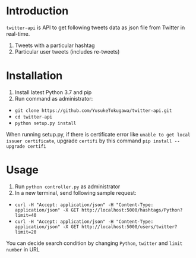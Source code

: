 # Introduction #
`twitter-api` is API to get following tweets data as json file from Twitter in real-time.
1. Tweets with a particular hashtag
2. Particular user tweets (includes re-tweets)

# Installation #
1. Install latest Python 3.7 and pip
2. Run command as administrator:
 * `git clone https://github.com/YusukeTokugawa/twitter-api.git`
 * `cd twitter-api`
 * `python setup.py install`
 
 When running setup.py, if there is certificate error like `unable to get local issuer certificate`,
 upgrade `certifi` by this command `pip install --upgrade certifi` 

# Usage #
1. Run `python controller.py` as administrator
2. In a new terminal, send following sample request:
 * `curl -H "Accept: application/json" -H "Content-Type: application/json" -X GET http://localhost:5000/hashtags/Python?limit=40`
 * `curl -H "Accept: application/json" -H "Content-Type: application/json" -X GET http://localhost:5000/users/twitter?limit=20`
 
 You can decide search condition by changing `Python`, `twitter` and `limit number` in URL
